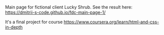 Main page for fictional client Lucky Shrub. See the result here: https://dmitrii-s-code.github.io/fdc-main-page-1/

It's a final project for course https://www.coursera.org/learn/html-and-css-in-depth